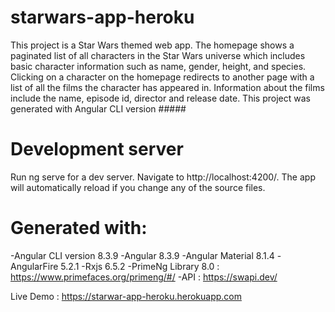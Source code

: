 # starwars-app-heroku
This project is a Star Wars themed web app. The homepage shows a paginated list of all characters in the Star Wars universe which includes basic character information such as name, gender, height, and species. Clicking on a character on the homepage redirects to another page with a list of all the films the character has appeared in. Information about the films include the name, episode id, director and release date.
This project was generated with Angular CLI version #####

# Development server
Run ng serve for a dev server. Navigate to http://localhost:4200/. The app will automatically reload if you change any of the source files.

# Generated with:
-Angular CLI version 8.3.9
-Angular 8.3.9
-Angular Material 8.1.4
-AngularFire 5.2.1
-Rxjs 6.5.2
-PrimeNg Library 8.0 : https://www.primefaces.org/primeng/#/
-API : https://swapi.dev/

Live Demo : https://starwar-app-heroku.herokuapp.com

